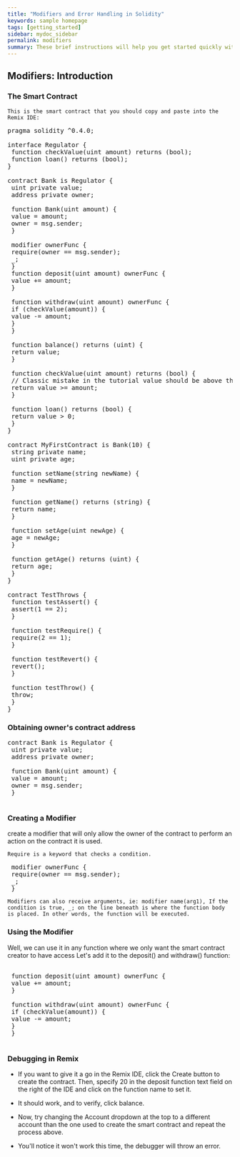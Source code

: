 ```yaml
---
title: "Modifiers and Error Handling in Solidity"
keywords: sample homepage
tags: [getting_started]
sidebar: mydoc_sidebar
permalink: modifiers
summary: These brief instructions will help you get started quickly with the solidity development.
---
```


## Modifiers: Introduction

### The Smart Contract

```
This is the smart contract that you should copy and paste into the Remix IDE:
```

<pre>
pragma solidity ^0.4.0;

interface Regulator {
 function checkValue(uint amount) returns (bool);
 function loan() returns (bool);
}

contract Bank is Regulator {
 uint private value;
 address private owner;

 function Bank(uint amount) {
 value = amount;
 owner = msg.sender;
 }
 
 modifier ownerFunc {
 require(owner == msg.sender);
 _;
 }
 function deposit(uint amount) ownerFunc {
 value += amount;
 }
 
 function withdraw(uint amount) ownerFunc {
 if (checkValue(amount)) {
 value -= amount;
 }
 }
 
 function balance() returns (uint) {
 return value;
 }
 
 function checkValue(uint amount) returns (bool) {
 // Classic mistake in the tutorial value should be above the amount
 return value >= amount;
 }
 
 function loan() returns (bool) {
 return value > 0;
 }
}

contract MyFirstContract is Bank(10) {
 string private name;
 uint private age;
 
 function setName(string newName) {
 name = newName;
 }
 
 function getName() returns (string) {
 return name;
 }
 
 function setAge(uint newAge) {
 age = newAge;
 }
 
 function getAge() returns (uint) {
 return age;
 }
}

contract TestThrows {
 function testAssert() {
 assert(1 == 2);
 }
 
 function testRequire() {
 require(2 == 1);
 }
 
 function testRevert() {
 revert();
 }
 
 function testThrow() {
 throw;
 }
}
</pre>

### Obtaining owner's contract address

<pre>
contract Bank is Regulator {
 uint private value;
 address private owner;

 function Bank(uint amount) {
 value = amount;
 owner = msg.sender;
 }
 </pre>
 

### Creating a Modifier


create a modifier that will only allow the owner of the contract to perform an action on the contract it is used.
```
Require is a keyword that checks a condition.
```
 
<pre>
 modifier ownerFunc {
 require(owner == msg.sender);
 _;
 }
</pre>

```
Modifiers can also receive arguments, ie: modifier name(arg1), If the condition is true, _; on the line beneath is where the function body is placed. In other words, the function will be executed.
```

### Using the Modifier
 

Well, we can use it in any function where we only want the smart contract creator to have access
Let's add it to the deposit() and withdraw() function:

<pre>

 function deposit(uint amount) ownerFunc {
 value += amount;
 }
 
 function withdraw(uint amount) ownerFunc {
 if (checkValue(amount)) {
 value -= amount;
 }
 }
 </pre>
 
 
### Debugging in Remix

* If you want to give it a go in the Remix IDE, click the Create button to create the contract. Then, specify 20 in the deposit function text field on the right of the IDE and click on the function name to set it.

* It should work, and to verify, click balance.

* Now, try changing the Account dropdown at the top to a different account than the one used to create the smart contract and repeat the process above.

* You'll notice it won't work this time, the debugger will throw an error.
